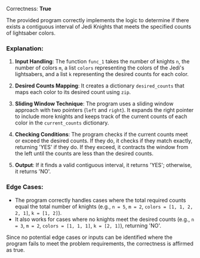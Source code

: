 Correctness: **True**

The provided program correctly implements the logic to determine if there exists a contiguous interval of Jedi Knights that meets the specified counts of lightsaber colors. 

### Explanation:
1. **Input Handling**: The function `func_1` takes the number of knights `n`, the number of colors `m`, a list `colors` representing the colors of the Jedi's lightsabers, and a list `k` representing the desired counts for each color.

2. **Desired Counts Mapping**: It creates a dictionary `desired_counts` that maps each color to its desired count using `zip`.

3. **Sliding Window Technique**: The program uses a sliding window approach with two pointers (`left` and `right`). It expands the right pointer to include more knights and keeps track of the current counts of each color in the `current_counts` dictionary.

4. **Checking Conditions**: The program checks if the current counts meet or exceed the desired counts. If they do, it checks if they match exactly, returning 'YES' if they do. If they exceed, it contracts the window from the left until the counts are less than the desired counts.

5. **Output**: If it finds a valid contiguous interval, it returns 'YES'; otherwise, it returns 'NO'.

### Edge Cases:
- The program correctly handles cases where the total required counts equal the total number of knights (e.g., `n = 5`, `m = 2`, `colors = [1, 1, 2, 2, 1]`, `k = [1, 2]`).
- It also works for cases where no knights meet the desired counts (e.g., `n = 3`, `m = 2`, `colors = [1, 1, 1]`, `k = [2, 1]`), returning 'NO'.

Since no potential edge cases or inputs can be identified where the program fails to meet the problem requirements, the correctness is affirmed as true.